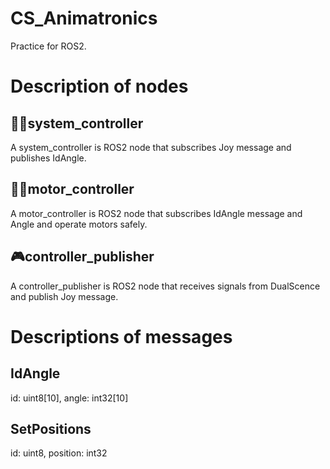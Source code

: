 # CS_Animatronics
Practice for ROS2. 

# Description of nodes
## 👨‍💻system_controller
A system_controller is ROS2 node that subscribes Joy message and publishes IdAngle.

## 👨‍🔧motor_controller
A motor_controller is ROS2 node that subscribes IdAngle message and Angle and operate motors safely.

## 🎮controller_publisher
A controller_publisher is ROS2 node that receives signals from DualScence and publish Joy message.

# Descriptions of messages
## IdAngle
id: uint8[10], angle: int32[10]

## SetPositions
id: uint8, position: int32
